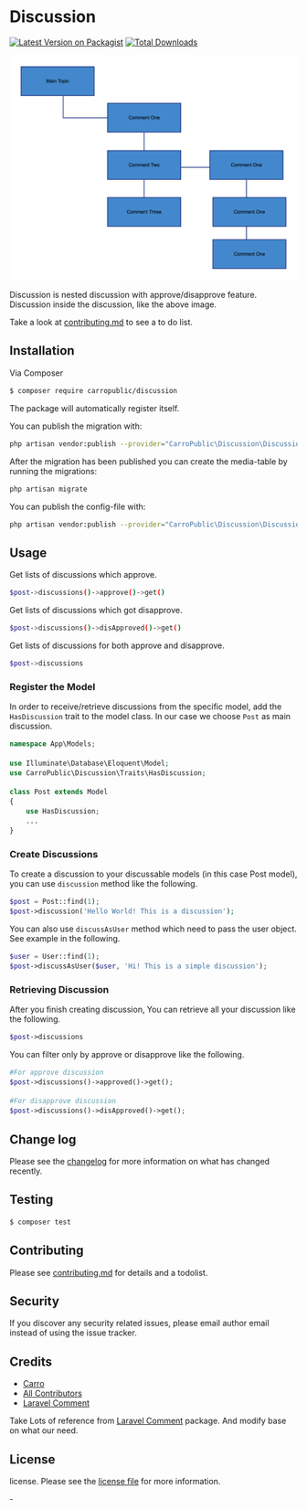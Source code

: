 # Discussion

[![Latest Version on Packagist][ico-version]][link-packagist]
[![Total Downloads][ico-downloads]][link-downloads]

![Overview explanation of how this package work with image.](example.png)

Discussion is nested discussion with approve/disapprove feature. Discussion inside the discussion, like the above image.

Take a look at [contributing.md](contributing.md) to see a to do list.

## Installation

Via Composer

``` bash
$ composer require carropublic/discussion
```

The package will automatically register itself.

You can publish the migration with:

```bash
php artisan vendor:publish --provider="CarroPublic\Discussion\DiscussionServiceProvider" --tag="migrations"
```

After the migration has been published you can create the media-table by running the migrations:

```bash
php artisan migrate
```

You can publish the config-file with:

```bash
php artisan vendor:publish --provider="CarroPublic\Discussion\DiscussionServiceProvider" --tag="config"
```

## Usage

Get lists of discussions which approve. 

```bash
$post->discussions()->approve()->get()
```

Get lists of discussions which got disapprove. 

```bash
$post->discussions()->disApproved()->get()
```

Get lists of discussions for both approve and disapprove.

```bash
$post->discussions
```

### Register the Model

In order to receive/retrieve discussions from the specific model, add the `HasDiscussion` trait to the model class. In our case we choose `Post` as main discussion.

``` php
namespace App\Models;

use Illuminate\Database\Eloquent\Model;
use CarroPublic\Discussion\Traits\HasDiscussion;

class Post extends Model
{
    use HasDiscussion;
    ...
}
```

### Create Discussions

To create a discussion to your discussable models (in this case Post model), you can use `discussion` method like the following.

``` php
$post = Post::find(1);
$post->discussion('Hello World! This is a discussion');
```

You can also use `discussAsUser` method which need to pass the user object. See example in the following.

``` php
$user = User::find(1);
$post->discussAsUser($user, 'Hi! This is a simple discussion');
```

### Retrieving Discussion

After you finish creating discussion, You can retrieve all your discussion like the following.

``` php
$post->discussions

```

You can filter only by approve or disapprove like the following.

``` php
#For approve discussion
$post->discussions()->approved()->get();

#For disapprove discussion
$post->discussions()->disApproved()->get();
```

## Change log

Please see the [changelog](changelog.md) for more information on what has changed recently.

## Testing

``` bash
$ composer test
```

## Contributing

Please see [contributing.md](contributing.md) for details and a todolist.

## Security

If you discover any security related issues, please email author email instead of using the issue tracker.

## Credits

- [Carro][link-author]
- [All Contributors][link-contributors]
- [Laravel Comment][link-laravel-comment-package]

Take Lots of reference from [Laravel Comment][link-laravel-comment-package] package. And modify base on what our need.

## License

license. Please see the [license file](license.md) for more information.

[ico-version]: https://img.shields.io/packagist/v/carropublic/discussion.svg?style=flat-square
[ico-downloads]: https://img.shields.io/packagist/dt/carropublic/discussion.svg?style=flat-square
[ico-travis]: https://img.shields.io/travis/carropublic/discussion/master.svg?style=flat-square
[ico-styleci]: https://styleci.io/repos/12345678/shield

[link-packagist]: https://packagist.org/packages/carropublic/discussion
[link-downloads]: https://packagist.org/packages/carropublic/discussion
[link-author]: https://github.com/carropublic
[link-contributors]: ../../contributors]
[link-laravel-comment-package]: https://github.com/beyondcode/laravel-comments
-
